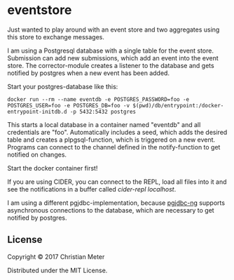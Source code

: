# eventstore

Just wanted to play around with an event store and two aggregates using this
store to exchange messages.

I am using a Postgresql database with a single table for the event store.
Submission can add new submissions, which add an event into the event store. The
corrector-module creates a listener to the database and gets notified by
postgres when a new event has been added.

Start your postgres-database like this:

```
docker run --rm --name eventdb -e POSTGRES_PASSWORD=foo -e POSTGRES_USER=foo -e POSTGRES_DB=foo -v $(pwd)/db/entrypoint:/docker-entrypoint-initdb.d -p 5432:5432 postgres
```

This starts a local database in a container named "eventdb" and all credentials
are "foo". Automatically includes a seed, which adds the desired table and creates
a plpgsql-function, which is triggered on a new event. Programs can connect to
the channel defined in the notify-function to get notified on changes.

Start the docker container first!

If you are using CIDER, you can connect to the REPL, load all files into it and
see the notifications in a buffer called *cider-repl localhost*.

I am using a different pgjdbc-implementation,
because [pgjdbc-ng](https://github.com/impossibl/pgjdbc-ng) supports
asynchronous connections to the database, which are necessary to get notified by postgres.

## License

Copyright © 2017 Christian Meter

Distributed under the MIT License.
